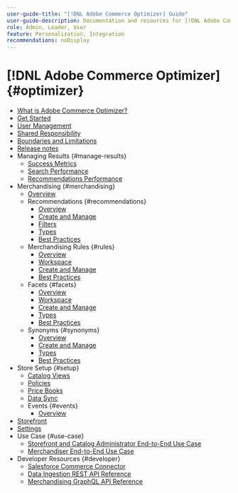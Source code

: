 ```yaml
---
user-guide-title: "[!DNL Adobe Commerce Optimizer] Guide"
user-guide-description: Documentation and resources for [!DNL Adobe Commerce Optimizer].
role: Admin, Leader, User
feature: Personalization, Integration
recommendations: noDisplay
---
```

# [!DNL Adobe Commerce Optimizer] {#optimizer}

- [What is Adobe Commerce Optimizer?](overview.md)
- [Get Started](get-started.md)
- [User Management](user-management.md)
- [Shared Responsibility](shared-responsibility.md)
- [Boundaries and Limitations](boundaries-limits.md)
- [Release notes](release-notes.md)
- Managing Results {#manage-results}
   - [Success Metrics](./manage-results/success-metrics.md)
   - [Search Performance](./manage-results/search-performance.md)
   - [Recommendations Performance](./manage-results/recommendation-performance.md)
- Merchandising {#merchandising}
   - [Overview](./merchandising/overview.md)
   - Recommendations {#recommendations}
      - [Overview](./merchandising/recommendations/overview.md)
      - [Create and Manage](./merchandising/recommendations/create.md)
      - [Filters](./merchandising/recommendations/filters.md)
      - [Types](./merchandising/recommendations/types.md)
      - [Best Practices](./merchandising/recommendations/best-practice.md)
   - Merchandising Rules {#rules}
      - [Overview](./merchandising/rules/overview.md)
      - [Workspace](./merchandising/rules/workspace.md)
      - [Create and Manage](./merchandising/rules/add.md)
      - [Best Practices](./merchandising/rules/best-practice.md)
   - Facets {#facets}
      - [Overview](./merchandising/facets/overview.md)
      - [Workspace](./merchandising/facets/workspace.md)
      - [Create and Manage](./merchandising/facets/add.md)
      - [Types](./merchandising/facets/type.md)
      - [Best Practices](./merchandising/facets/best-practice.md)
   - Synonyms {#synonyms}
      - [Overview](./merchandising/synonyms/overview.md)
      - [Create and Manage](./merchandising/synonyms/add.md)
      - [Types](./merchandising/synonyms/type.md)
      - [Best Practices](./merchandising/synonyms/best-practice.md)
- Store Setup {#setup}
   - [Catalog Views](./setup/catalog-view.md)
   - [Policies](./setup/policies.md)
   - [Price Books](./setup/pricebooks.md)
   - [Data Sync](./setup/data-sync.md)
   - Events {#events}
      - [Overview](./setup/events/overview.md)
- [Storefront](storefront.md)
- [Settings](settings.md)
- Use Case {#use-case}
   - [Storefront and Catalog Administrator End-to-End Use Case](./use-case/admin-use-case.md)
   - [Merchandiser End-to-End Use Case](./use-case/merchandiser-use-case.md)
- Developer Resources {#developer}
   - [Salesforce Commerce Connector](./developer/salesforce-connector.md)
   - [Data Ingestion REST API Reference](https://developer.adobe.com/commerce/services/reference/rest/)
   - [Merchandising GraphQL API Reference](https://developer.adobe.com/commerce/services/reference/graphql/)
